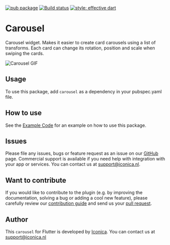[![pub package](https://img.shields.io/pub/v/flutter_carousel.svg)](https://github.com/Iconica-Development) [![Build status](https://img.shields.io/github/workflow/status/Iconica-Development/flutter_carousel/CI)](https://github.com/Iconica-Development/flutter_carousel/actions/new) [![style: effective dart](https://img.shields.io/badge/style-effective_dart-40c4ff.svg)](https://github.com/tenhobi/effective_dart)

# Carousel
Carousel widget. Makes it easier to create card carousels using a list of transforms.
Each card can change its rotation, position and scale when swiping the cards.

![Carousel GIF](carousel.gif)

## Usage

To use this package, add `carousel` as a dependency in your pubspec.yaml file.

## How to use

See the [Example Code](example/lib/main.dart) for an example on how to use this package.

## Issues

Please file any issues, bugs or feature request as an issue on our [GitHub](https://github.com/Iconica-Development/carousel) page. Commercial support is available if you need help with integration with your app or services. You can contact us at [support@iconica.nl](mailto:support@iconica.nl).

## Want to contribute

If you would like to contribute to the plugin (e.g. by improving the documentation, solving a bug or adding a cool new feature), please carefully review our [contribution guide](./CONTRIBUTING.md) and send us your [pull request](https://github.com/Iconica-Development/carousel/pulls).

## Author

This `carousel` for Flutter is developed by [Iconica](https://iconica.nl). You can contact us at <support@iconica.nl>
